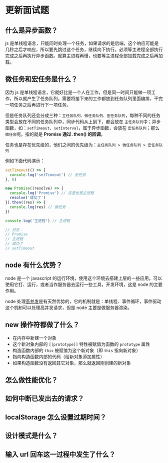 # 更新面试题

## 什么是异步函数？

js 是单线程语言，只能同时处理一个任务，如果请求的是后端，这个响应可能是几秒之后才响应，所以要先跳过这个任务，继续向下执行。必须等主进程全部执行完成之后再执行异步函数。就算主进程再慢，也要等主进程全部加载完成之后再加载。

## 微任务和宏任务是什么？

因为 js 是单线程语言，它就好比是一个人在工作，但是同一时间只能做一项工作，所以就产生了任务队列，需要将接下来的工作都放到任务队列里面编排，干完一项任务之后再进行下一项任务。

但是任务队列还会分成三种：`主任务队列、微任务队列、宏任务队列`，每种不同的任务类型会放在不同的任务队列中，同步代码从上到下，都会放在 `主任务队列`中；异步函数，如：`setTimeout`、`setInterval`，属于异步函数，会放在 `宏任务队列`；那么`微任务`呢，指的就是 **Promise 通过 .then() 的回调**。

任务也是存在优先级的，他们之间的优先级为：`主任务队列 > 微任务队列 > 宏任务队列`

例如下面代码演示：

```js
setTimeout(() => {
  console.log('setTimeout') // 宏任务
}, 0)

new Promise((resolve) => {
  console.log('Promise') // 这里也是主进程
  resolve('成功了')
}).then((res) => {
  console.log(res) // 微任务
})

console.log('主进程') // 主进程

// 日志：
// Promise
// 主进程
// 成功了
// setTimeout
```

## node 有什么优势？

node 是一个 javascript 的运行环境，使用这个环境去搭建上层的一些应用。可以使用它打、运行，或者当作服务器去运行一些工具，开发环境，这是 node 的主要作用。

node 处理[高并发](https://blog.csdn.net/weixin_42476601/article/details/82220027)是有天然优势的，它的机制就是：单线程、事件循环，事件驱动这个机制可以处理高并发请求，但是 node 主要是做服务器渲染。

## new 操作符都做了什么？

- 在内存中新建一个对象
- 这个新对象内部的 `[[prototype]]` 特性被赋值为函数的 `prototype` 属性
- 构造函数内部的 `this` 被赋值为这个新对象（即 `this` 指向新对象）
- 指向构造函数内部的代码（给新对象添加属性）
- 如果构造函数没有返回其它对象，那么就返回刚创建的新对象

## 怎么做性能优化？

## 如何中断已发出去的请求？

## localStorage 怎么设置过期时间？

## 设计模式是什么？

## 输入 url 回车这一过程中发生了什么？
